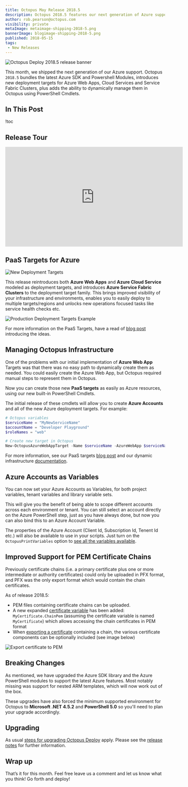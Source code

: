 ```yaml
---
title: Octopus May Release 2018.5
description: Octopus 2018.5 features our next generation of Azure support.
author: rob.pearson@octopus.com
visibility: private
metaImage: metaimage-shipping-2018-5.png
bannerImage: blogimage-shipping-2018-5.png
published: 2018-05-15
tags:
 - New Releases
---
```


![Octopus Deploy 2018.5 release banner](blogimage-shipping-2018-5.png)

This month, we shipped the next generation of our Azure support. Octopus `2018.5` bundles the latest Azure SDK and Powershell Modules, introduces new deployment targets for Azure Web Apps, Cloud Services and Service Fabric Clusters, plus adds the ability to dynamically manage them in Octopus using PowerShell Cmdlets.

## In This Post

!toc

## Release Tour

<iframe width="560" height="315" src="https://www.youtube.com/embed/raepkFD7kx8" frameborder="0" allowfullscreen></iframe>

## PaaS Targets for Azure

![New Deployment Targets](new-targets.png "width=500")

This release reintroduces both **Azure Web Apps** and **Azure Cloud Service** modeled as deployment targets, and introduces **Azure Service Fabric Clusters** to the deployment target family. This brings improved visibility of your infrastructure and environments, enables you to easily deploy to multiple targets/regions and unlocks new operations focused tasks like service health checks etc. 

![Production Deployment Targets Example](azure-targets.png "width=500")

For more information on the PaaS Targets, have a read of [blog post](https://octopus.com/blog/paas-targets) introducing the ideas. 

## Managing Octopus Infrastructure

One of the problems with our initial implementation of **Azure Web App** Targets was that there was no easy path to dynamically create them as needed. You could easily create the Azure Web App, but Octopus required manual steps to represent them in Octopus.

Now you can create those new **PaaS targets** as easily as Azure resources, using our new built-in PowerShell Cmdlets.

The initial release of these cmdlets will allow you to create **Azure Accounts** and all of the new Azure deployment targets. For example:

```powershell
# Octopus variables
$serviceName = "MyNewServiceName"
$accountName = "Developer Playground"
$roleNames = "web"

# Create new target in Octopus
New-OctopusAzureWebAppTarget -Name $serviceName -AzureWebApp $serviceName -AzureResourceGroupName $serviceName -OctopusAccountIdOrName $accountName -OctopusRoles $roleNames
```

For more information, see our PaaS targets [blog post](https://octopus.com/blog/paas-targets) and our dynamic infrastructure [documentation](https://octopus.com/docs/infrastructure/dynamic-infrastructure).

## Azure Accounts as Variables

You can now set your Azure Accounts as Variables, for both project variables, tenant variables and library variable sets.

This will give you the benefit of being able to scope different accounts across each environment or tenant. You can still select an account directly on the Azure PowerShell step, just as you have always done, but now you can also bind this to an Azure Account Variable.

The properties of the Azure Account (Client Id, Subscription Id, Tenent Id etc.) will also be available to use in your scripts. Just turn on the `OctopusPrintVariables` option to [see all the variables available](https://octopus.com/docs/support/debug-problems-with-octopus-variables#DebugproblemswithOctopusvariables-Writethevariablestothedeploymentlog).

## Improved Support for PEM Certificate Chains

Previously certificate chains (i.e. a primary certificate plus one or more intermediate or authority certificates) could only be uploaded in PFX format, and PFX was the only export format which would contain the chain certificates.

As of release 2018.5: 

- PEM files containing certificate chains can be uploaded. 
- A new expanded [certificate variable](https://octopus.com/docs/deployment-process/variables/certificate-variables#expanded-properties) has been added: `MyCertificate.ChainPem` (assuming the certificate variable is named `MyCertificate`) which allows accessing the chain certificates in PEM format
- When [exporting a certificate](https://octopus.com/docs/deploying-applications/certificates/export-certificate) containing a chain, the various certificate components can be optionally included (see image below)

![Export certificate to PEM](download-pem-chain.png "width=500")

## Breaking Changes

As mentioned, we have upgraded the Azure SDK library and the Azure PowerShell modules to support the latest Azure features. Most notably missing was support for nested ARM templates, which will now work out of the box.

These upgrades have also forced the minimum supported environment for Octopus to **Microsoft .NET 4.5.2** and **PowerShell 5.0** so you'll need to plan your upgrade accordingly.

## Upgrading

As usual [steps for upgrading Octopus Deploy](https://octopus.com/docs/administration/upgrading) apply. Please see the [release notes](https://octopus.com/downloads/compare?to=2018.5.0) for further information.

## Wrap up

That’s it for this month. Feel free leave us a comment and let us know what you think! Go forth and deploy!
